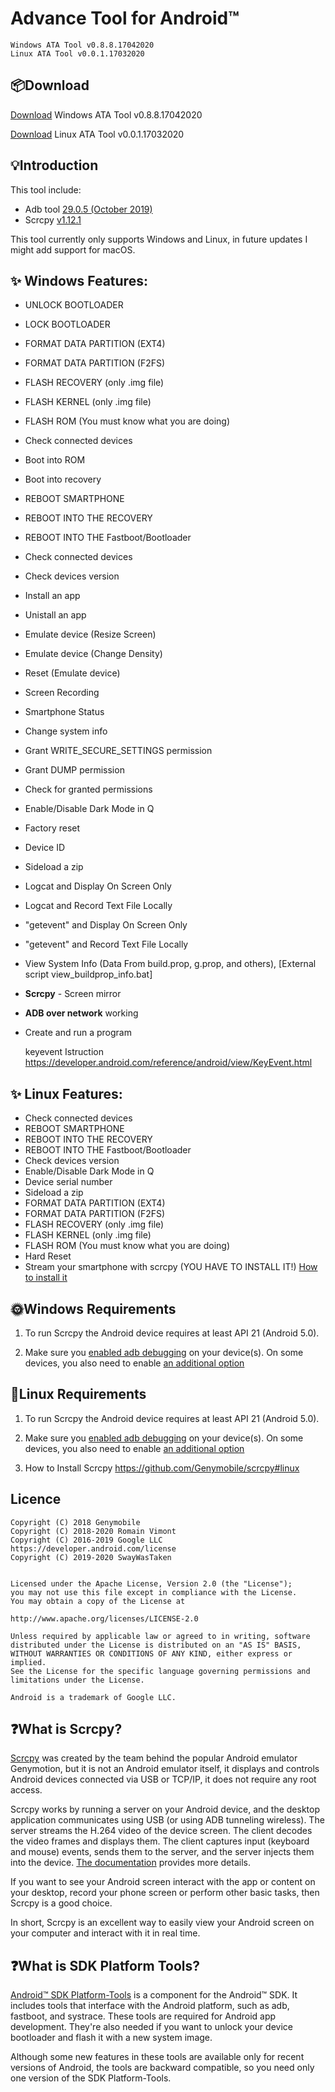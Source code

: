 # Advance Tool for Android™

	Windows ATA Tool v0.8.8.17042020
	Linux ATA Tool v0.0.1.17032020 

## 📦Download 

[Download](https://github.com/MassimilianoSartore/Advance-Tool-for-Android-ADB-Tool/releases/download/v0.8.8.17042020W/ATA-v0.8.8.17042020-for-Windows-By-Sway.zip) Windows ATA Tool v0.8.8.17042020

[Download](https://github.com/MassimilianoSartore/Advance-Tool-for-Android-ADB-Tool-/releases/download/v1.0/ATA-v0.0.1.17032020-for-Linux-By-Sway.zip) Linux ATA Tool v0.0.1.17032020 
    
## 💡Introduction

This tool include: 
* Adb tool [29.0.5 (October 2019)](https://developer.android.com/studio/releases/platform-tools.html#2905_october_2019)
* Scrcpy [v1.12.1](https://github.com/Genymobile/scrcpy/releases/tag/v1.12.1) 

This tool currently only supports Windows and Linux, in future updates I might add support for macOS.

## ✨ Windows Features: 
* UNLOCK BOOTLOADER 
* LOCK BOOTLOADER 
* FORMAT DATA PARTITION (EXT4) 
* FORMAT DATA PARTITION (F2FS)  
* FLASH RECOVERY (only .img file) 
* FLASH KERNEL (only .img file) 
* FLASH ROM (You must know what you are doing) 
* Check connected devices 
* Boot into ROM 
* Boot into recovery 
* REBOOT SMARTPHONE  
* REBOOT INTO THE RECOVERY 
* REBOOT INTO THE Fastboot/Bootloader 
* Check connected devices 
* Check devices version
* Install an app 
* Unistall an app  
* Emulate device (Resize Screen) 
* Emulate device (Change Density) 
* Reset (Emulate device)  
* Screen Recording
* Smartphone Status
* Change system info
* Grant WRITE_SECURE_SETTINGS permission
* Grant DUMP permission
* Check for granted permissions
* Enable/Disable Dark Mode in Q
* Factory reset
* Device ID
* Sideload a zip
* Logcat and Display On Screen Only
* Logcat and Record Text File Locally
* "getevent" and Display On Screen Only
* "getevent" and Record Text File Locally
* View System Info (Data From build.prop, g.prop, and others), [External script view_buildprop_info.bat]

* **Scrcpy** - Screen mirror
* **ADB over network** working
* Create and run a program

    keyevent Istruction 
    https://developer.android.com/reference/android/view/KeyEvent.html
    
## ✨ Linux Features: 
* Check connected devices
* REBOOT SMARTPHONE
* REBOOT INTO THE RECOVERY 
* REBOOT INTO THE Fastboot/Bootloader 
* Check devices version
* Enable/Disable Dark Mode in Q
* Device serial number
* Sideload a zip
* FORMAT DATA PARTITION (EXT4) 
* FORMAT DATA PARTITION (F2FS)  
* FLASH RECOVERY (only .img file) 
* FLASH KERNEL (only .img file) 
* FLASH ROM (You must know what you are doing) 
* Hard Reset
* Stream your smartphone with scrcpy (YOU HAVE TO INSTALL IT!) [How to install it](https://github.com/Genymobile/scrcpy/blob/master/README.md#linux)

## 🌞Windows Requirements 

1.	To run Scrcpy the Android device requires at least API 21 (Android 5.0).

2.	Make sure you [enabled adb debugging](https://developer.android.com/studio/command-line/adb.html#Enabling) on your device(s).
	On some devices, you also need to enable [an additional option](https://github.com/Genymobile/scrcpy/issues/70#issuecomment-373286323)

## 🐧Linux Requirements 


1.	To run Scrcpy the Android device requires at least API 21 (Android 5.0).

2.	Make sure you [enabled adb debugging](https://developer.android.com/studio/command-line/adb.html#Enabling) on your device(s).
	On some devices, you also need to enable [an additional option](https://github.com/Genymobile/scrcpy/issues/70#issuecomment-373286323)

3.	How to Install Scrcpy https://github.com/Genymobile/scrcpy#linux

## Licence

    Copyright (C) 2018 Genymobile
    Copyright (C) 2018-2020 Romain Vimont
    Copyright (C) 2016-2019 Google LLC	https://developer.android.com/license
    Copyright (C) 2019-2020 SwayWasTaken


    Licensed under the Apache License, Version 2.0 (the "License");
    you may not use this file except in compliance with the License.
    You may obtain a copy of the License at

    http://www.apache.org/licenses/LICENSE-2.0

    Unless required by applicable law or agreed to in writing, software
    distributed under the License is distributed on an "AS IS" BASIS,
    WITHOUT WARRANTIES OR CONDITIONS OF ANY KIND, either express or implied.
    See the License for the specific language governing permissions and
    limitations under the License.
    
    Android is a trademark of Google LLC.
    
## ❓What is Scrcpy?


[Scrcpy](https://github.com/Genymobile/scrcpy) was created by the team behind the popular Android emulator Genymotion, but it is not an Android emulator itself, it displays and controls Android devices connected via USB or TCP/IP, it does not require any root access.

Scrcpy works by running a server on your Android device, and the desktop application communicates using USB (or using ADB tunneling wireless). The server streams the H.264 video of the device screen. The client decodes the video frames and displays them. The client captures input (keyboard and mouse) events, sends them to the server, and the server injects them into the device. [The documentation](https://github.com/Genymobile/scrcpy/blob/master/DEVELOP.md) provides more details.

If you want to see your Android screen interact with the app or content on your desktop, record your phone screen or perform other basic tasks, then Scrcpy is a good choice.

In short, Scrcpy is an excellent way to easily view your Android screen on your computer and interact with it in real time.


## ❓What is SDK Platform Tools?
[Android™ SDK Platform-Tools](https://developer.android.com/studio/releases/platform-tools.html) is a component for the Android™ SDK. It includes tools that interface with the Android platform, such as adb, fastboot, and systrace. These tools are required for Android app development. They're also needed if you want to unlock your device bootloader and flash it with a new system image.

Although some new features in these tools are available only for recent versions of Android, the tools are backward compatible, so you need only one version of the SDK Platform-Tools.
